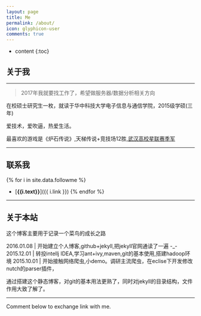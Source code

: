 ```yaml
---
layout: page
title: Me
permalink: /about/
icon: glyphicon-user
comments: true
---
```


* content
{:toc}


## 关于我

----

> 2017年我就要找工作了，希望做服务器/数据分析相关方向

在校硕士研究生一枚，就读于华中科技大学电子信息与通信学院，2015级学硕(三年)   

爱技术，爱吹逼，热爱生活。

最喜欢的游戏是《炉石传说》,天梯传说+竞技场12胜,[武汉高校星联赛季军](http://csl.blizzard.cn/articles/2/178#wh)

---

## 联系我

{% for i in site.data.followme %}
- [**{{i.text}}**]({{ i.link }})
{% endfor %}






---

## 关于本站   

这个博客主要用于记录一个菜鸟的成长之路

2016.01.08 | 开始建立个人博客,github+jekyll,把jekyll官网通读了一遍  -_-
2015.12.01 | 转投intellj IDEA,学习ant+ivy,maven,git的基本使用,搭建hadoop环境
2015.10.01 | 开始接触网络爬虫,小demo。调研主流爬虫，在eclise下开发修改nutch的parser插件，


通过搭建这个静态博客，对git的基本用法更熟了，同时对jekyll的目录结构，文件作用大致了解了。  

---


Comment below to exchange link with me.  



